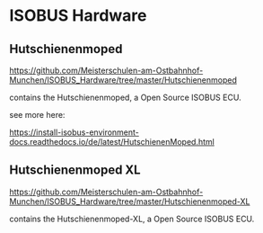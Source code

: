 # ISOBUS Hardware



## Hutschienenmoped

https://github.com/Meisterschulen-am-Ostbahnhof-Munchen/ISOBUS_Hardware/tree/master/Hutschienenmoped

contains the Hutschienenmoped, a Open Source ISOBUS ECU.

see more here: 

https://install-isobus-environment-docs.readthedocs.io/de/latest/HutschienenMoped.html

## Hutschienenmoped XL


https://github.com/Meisterschulen-am-Ostbahnhof-Munchen/ISOBUS_Hardware/tree/master/Hutschienenmoped-XL

contains the Hutschienenmoped-XL, a Open Source ISOBUS ECU.

